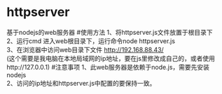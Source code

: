 # httpserver
基于nodejs的web服务器
#使用方法
1、将httpserver.js文件放置于根目录下<br /> 
2、运行cmd 进入web根目录下，运行命令node httpserver.js<br /> 
3、在浏览器中访问web目录下文件 http://192.168.88.43/ <br /> 
(这个需要是我电脑在本地局域网的ip地址，要在js里修改成自己的，或者使用http://127.0.0.1)
#注意事项
1、此web服务器是依赖于node.js，需要先安装nodejs <br /> 
2、访问的ip地址和httpserver.js中配置的要保持一致。

